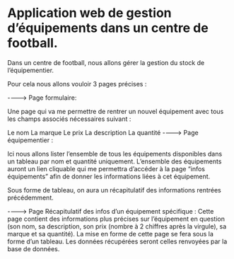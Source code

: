# Application web de gestion d’équipements dans un centre de football.

Dans un centre de football, nous allons gérer la gestion du stock de l’équipementier.

Pour cela nous allons vouloir 3 pages précises :

----> Page formulaire:

Une page qui va me permettre de rentrer un nouvel équipement avec tous les champs associés nécessaires suivant :

Le nom
La marque
Le prix
La description
La quantité
----> Page équipementier :

Ici nous allons lister l’ensemble de tous les équipements disponibles dans un tableau par nom et quantité uniquement. L’ensemble des équipements auront un lien cliquable qui me permettra d’accéder à la page “infos équipements” afin de donner les informations liées à cet équipement.

Sous forme de tableau, on aura un récapitulatif des informations rentrées précédemment.

----> Page Récapitulatif des infos d’un équipement spécifique : Cette page contient des informations plus précises sur l’équipement en question (son nom, sa description, son prix (nombre à 2 chiffres après la virgule), sa marque et sa quantité). La mise en forme de cette page se fera sous la forme d’un tableau. Les données récupérées seront celles renvoyées par la base de données.
